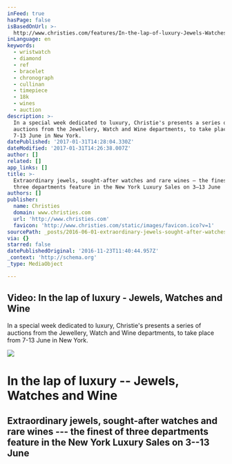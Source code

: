 ```yaml
---
inFeed: true
hasPage: false
isBasedOnUrl: >-
  http://www.christies.com/features/In-the-lap-of-luxury-Jewels-Watches-and-Wine-7422-3.aspx?pid=en_homepage_video1
inLanguage: en
keywords:
  - wristwatch
  - diamond
  - ref
  - bracelet
  - chronograph
  - cullinan
  - timepiece
  - 18k
  - wines
  - auction
description: >-
  In a special week dedicated to luxury, Christie's presents a series of
  auctions from the Jewellery, Watch and Wine departments, to take place from
  7-13 June in New York.
datePublished: '2017-01-31T14:28:04.330Z'
dateModified: '2017-01-31T14:26:38.007Z'
author: []
related: []
app_links: []
title: >-
  Extraordinary jewels, sought-after watches and rare wines — the finest of
  three departments feature in the New York Luxury Sales on 3–13 June
authors: []
publisher:
  name: Christies
  domain: www.christies.com
  url: 'http://www.christies.com'
  favicon: 'http://www.christies.com/static/images/favicon.ico?v=1'
sourcePath: _posts/2016-06-01-extraordinary-jewels-sought-after-watches-and-rare-wines.md
via: {}
starred: false
datePublishedOriginal: '2016-11-23T11:40:44.957Z'
_context: 'http://schema.org'
_type: MediaObject

---
```

<article style=""><h1>Video: In the lap of luxury - Jewels, Watches and Wine</h1><p>In a special week dedicated to luxury, Christie's presents a series of auctions from the Jewellery, Watch and Wine departments, to take place from 7-13 June in New York.</p><img src="http://cf.c.ooyala.com/llODZyMzE6E0s7aJBCcEqPkbR6e4Yjiz/promo288560039" /></article>

# In the lap of luxury -- Jewels, Watches and Wine

## Extraordinary jewels, sought-after watches and rare wines --- the finest of three departments feature in the New York Luxury Sales on 3--13 June